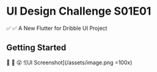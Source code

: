 # UI Design Challenge S01E01

:white_check_mark: :white_check_mark: A New Flutter for Dribble UI Project

## Getting Started

:pizza: :hamburger: :astonished:
![UI Screenshot](/assets/image.png =100x)

